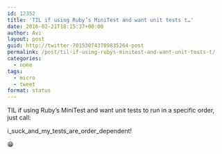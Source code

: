 ```yaml
---
id: 12352
title: 'TIL if using Ruby’s MiniTest and want unit tests t…'
date: 2016-02-21T18:15:37+00:00
author: Avi
layout: post
guid: http://twitter-701530743709835264-post
permalink: /post/til-if-using-rubys-minitest-and-want-unit-tests-t/
categories:
  - none
tags:
  - micro
  - tweet
format: status
---
```

TIL if using Ruby’s MiniTest and want unit tests to run in a specific order, just call:

i\_suck\_and\_my\_tests\_are\_order_dependent!

😁